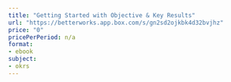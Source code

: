 ```yaml
---
title: "Getting Started with Objective & Key Results"
url: "https://betterworks.app.box.com/s/gn2sd2ojkbk4d32bvjhz"
price: "0"
pricePerPeriod: n/a
format: 
- ebook
subject: 
- okrs
---
```


